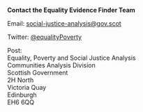 **Contact the Equality Evidence Finder Team**

Email: [social-justice-analysis@gov.scot](mailto://social-justice-analysis@gov.scot)

Twitter: [@equalityPoverty](http://www.twitter.com/equalityPoverty)

Post:  
Equality, Poverty and Social Justice Analysis  
Communities Analysis Division  
Scottish Government  
2H North  
Victoria Quay  
Edinburgh  
EH6 6QQ
